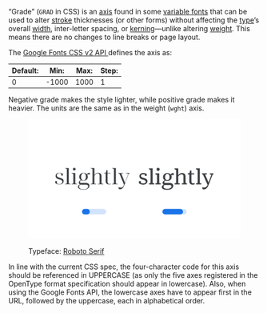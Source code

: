 
“Grade” (`GRAD` in CSS) is an [axis](/glossary/axis_in_variable_fonts) found in some [variable fonts](/glossary/variable_fonts) that can be used to alter [stroke](/glossary/stroke) thicknesses (or other forms) without affecting the [type](/glossary/type)’s overall [width](/glossary/width), inter-letter spacing, or [kerning](/glossary/kerning)—unlike altering [weight](/glossary/weight). This means there are no changes to line breaks or page layout.

The [Google Fonts CSS v2 API ](https://developers.google.com/fonts/docs/css2) defines the axis as:

| Default: | Min: | Max: | Step: |
| --- | --- | --- | --- |
| 0 | -1000 | 1000 | 1 |

Negative grade makes the style lighter, while positive grade makes it heavier. The units are the same as in the weight (`wght`) axis.

<figure>

![Two side-by-side type specimens of the word “slightly”, each shown with a variable axis represented beneath as a horizontal slider. The first specimen, with the slider most of the way to the left to represent a negative value on the axis, shows more contrast. The second specimen, with the slider most of the way to the right to represent a positive value on the axis, shows less contrast.](images/thumbnail.svg)

<figcaption>Typeface: <a href="https://fonts.google.com/specimen/Roboto+Serif">Roboto Serif</a></figcaption>

</figure>

In line with the current CSS spec, the four-character code for this axis should be referenced in UPPERCASE (as only the five axes registered in the OpenType format specification should appear in lowercase). Also, when using the Google Fonts API, the lowercase axes have to appear first in the URL, followed by the uppercase, each in alphabetical order.
